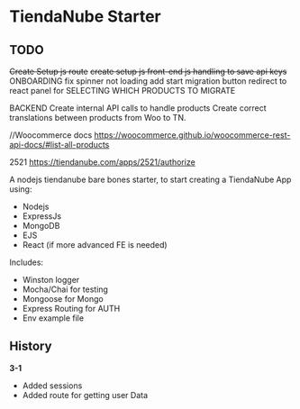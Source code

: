 # TiendaNube Starter

## TODO
~~Create Setup js route~~ 
~~create setup js front-end js handling to save api keys~~
ONBOARDING
    fix spinner not loading
    add start migration button
    redirect to react panel for SELECTING WHICH PRODUCTS TO MIGRATE


BACKEND
Create internal API calls to handle products
Create correct translations between products from Woo to TN.

//Woocommerce docs
https://woocommerce.github.io/woocommerce-rest-api-docs/#list-all-products

2521
https://tiendanube.com/apps/2521/authorize

A nodejs tiendanube bare bones starter, to start creating a TiendaNube App using:  

* Nodejs
* ExpressJs
* MongoDB
* EJS
* React (if more advanced FE is needed)
  
  
Includes:   
* Winston logger
* Mocha/Chai for testing
* Mongoose for Mongo
* Express Routing for AUTH
* Env example file


## History

**3-1**  
* Added sessions
* Added route for getting user Data